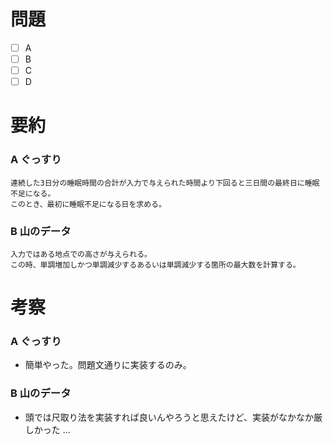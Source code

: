# 問題
* [ ] A
* [ ] B
* [ ] C
* [ ] D

# 要約
### A ぐっすり
```text
連続した3日分の睡眠時間の合計が入力で与えられた時間より下回ると三日間の最終日に睡眠不足になる。
このとき、最初に睡眠不足になる日を求める。
```

### B 山のデータ
```text
入力ではある地点での高さが与えられる。
この時、単調増加しかつ単調減少するあるいは単調減少する箇所の最大数を計算する。
```

# 考察
### A ぐっすり
- 簡単やった。問題文通りに実装するのみ。

### B 山のデータ
- 頭では尺取り法を実装すれば良いんやろうと思えたけど、実装がなかなか厳しかった ...
